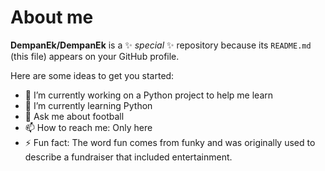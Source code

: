 # About me


**DempanEk/DempanEk** is a ✨ _special_ ✨ repository because its `README.md` (this file) appears on your GitHub profile.

Here are some ideas to get you started:

- 🔭 I’m currently working on a Python project to help me learn
- 🌱 I’m currently learning Python
- 💬 Ask me about football
- 📫 How to reach me: Only here
- ⚡ Fun fact: The word fun comes from funky and was originally used to describe a fundraiser that included entertainment.
